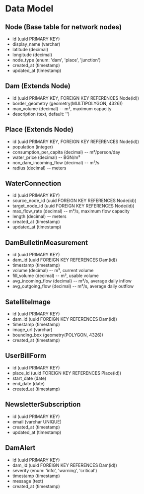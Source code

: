 # Data Model

## Node (Base table for network nodes)

- id (uuid PRIMARY KEY)
- display_name (varchar)
- latitude (decimal)
- longitude (decimal)
- node_type (enum: 'dam', 'place', 'junction')
- created_at (timestamp)
- updated_at (timestamp)

## Dam (Extends Node)

- id (uuid PRIMARY KEY, FOREIGN KEY REFERENCES Node(id))
- border_geometry (geometry(MULTIPOLYGON, 4326))
- max_volume (decimal) -- m³, maximum capacity
- description (text, default: '')

## Place (Extends Node)

- id (uuid PRIMARY KEY, FOREIGN KEY REFERENCES Node(id))
- population (integer)
- consumption_per_capita (decimal) -- m³/person/day
- water_price (decimal) -- BGN/m³
- non_dam_incoming_flow (decimal) -- m³/s
- radius (decimal) -- meters

## WaterConnection

- id (uuid PRIMARY KEY)
- source_node_id (uuid FOREIGN KEY REFERENCES Node(id))
- target_node_id (uuid FOREIGN KEY REFERENCES Node(id))
- max_flow_rate (decimal) -- m³/s, maximum flow capacity
- length (decimal) -- meters
- created_at (timestamp)
- updated_at (timestamp)

## DamBulletinMeasurement

- id (uuid PRIMARY KEY)
- dam_id (uuid FOREIGN KEY REFERENCES Dam(id))
- timestamp (timestamp)
- volume (decimal) -- m³, current volume
- fill_volume (decimal) -- m³, usable volume
- avg_incoming_flow (decimal) -- m³/s, average daily inflow
- avg_outgoing_flow (decimal) -- m³/s, average daily outflow

## SatelliteImage

- id (uuid PRIMARY KEY)
- dam_id (uuid FOREIGN KEY REFERENCES Dam(id))
- timestamp (timestamp)
- image_url (varchar)
- bounding_box (geometry(POLYGON, 4326))
- created_at (timestamp)

## UserBillForm

- id (uuid PRIMARY KEY)
- place_id (uuid FOREIGN KEY REFERENCES Place(id))
- start_date (date)
- end_date (date)
- created_at (timestamp)

## NewsletterSubscription

- id (uuid PRIMARY KEY)
- email (varchar UNIQUE)
- created_at (timestamp)
- updated_at (timestamp)

## DamAlert

- id (uuid PRIMARY KEY)
- dam_id (uuid FOREIGN KEY REFERENCES Dam(id))
- severity (enum: 'info', 'warning', 'critical')
- timestamp (timestamp)
- message (text)
- created_at (timestamp)
